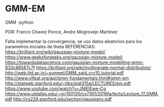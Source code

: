 # GMM-EM
GMM -python

POR: Franco Chavez Ponce, Andre Mogrovejo Martinez

Falta implementar la convergencia, se uso datos aleatorios para los parametros iniciales de theta
REFERENCIAS:
https://brilliant.org/wiki/gaussian-mixture-model/
https://www.geeksforgeeks.org/gaussian-mixture-model/
https://towardsdatascience.com/gaussian-mixture-modelling-gmm-833c88587c7f
https://brilliant.org/wiki/multivariate-normal-distribution/
http://web.iitd.ac.in/~sumeet/GMM_said_crv10_tutorial.pdf
http://www.vlfeat.org/api/gmm-fundamentals.html#gmm-em
http://statweb.stanford.edu/~tibs/stat315a/LECTURES/em.pdf
https://www.youtube.com/watch?v=JNlEIEwe-Cg
https://www.utdallas.edu/~nrr150130/cs7301/2016fa/lects/Lecture_17_GMM.pdf
http://cs229.stanford.edu/section/gaussians.pdf
